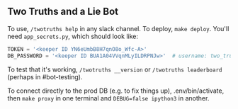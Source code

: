 Two Truths and a Lie Bot
------------------------

To use, `/twotruths help` in any slack channel.  To deploy, `make deploy`.  You'll need `app_secrets.py`, which should look like:
```py
TOKEN = '<keeper ID YN6eUmbB8H7qnO8o_Wfc-A>'
DB_PASSWORD = '<keeper ID BUA1A04VVqnMLyILDRPNJw>'  # username: two_truths
```

To test that it's working, `/twotruths __version` or `/twotruths leaderboard` (perhaps in #bot-testing).

To connect directly to the prod DB (e.g. to fix things up), .env/bin/activate, then `make proxy` in one terminal and `DEBUG=false ipython3` in another.
